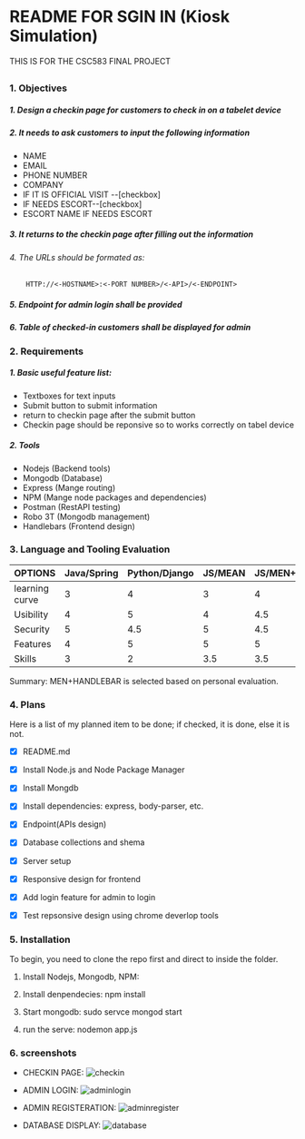 # README FOR SGIN IN (Kiosk Simulation)
THIS IS FOR THE CSC583 FINAL PROJECT 



##

### 1. Objectives

##### 1. Design a checkin page for customers to check in on a tabelet device
##### 2. It needs to ask customers to input the following information
   *  NAME
   *  EMAIL
   *  PHONE NUMBER
   *  COMPANY
   *  IF IT IS OFFICIAL VISIT --[checkbox]
   *  IF NEEDS ESCORT--[checkbox]
   * ESCORT NAME IF NEEDS ESCORT
##### 3. It returns to the checkin page after filling out the information
###### 4. The URLs should be formated as:

 		HTTP://<-HOSTNAME>:<-PORT NUMBER>/<-API>/<-ENDPOINT>
    
    
##### 5.  Endpoint for admin login shall be provided
##### 6.  Table of checked-in customers shall be displayed for admin



### 2. Requirements



##### 1. Basic useful feature list:

 * Textboxes for text inputs
 * Submit button to submit information
 * return to checkin page after the submit button
 * Checkin page should be reponsive so to works correctly on tabel device

##### 2. Tools

 * Nodejs (Backend tools)
 * Mongodb (Database)
 * Express (Mange routing)
 * NPM	(Mange node packages and dependencies)
 * Postman (RestAPI testing)
 * Robo 3T (Mongodb management)
 * Handlebars (Frontend design)


### 3. Language and Tooling Evaluation

OPTIONS |Java/Spring | Python/Django|JS/MEAN | JS/MEN+HANDLEBAR|
------------|------------ | ------------|------------ | -------------
learning curve|  3  |   4  |  3  | 4
Usibility     |  4  |   5  |  4  | 4.5
Security      |  5  |   4.5 |  5  | 4.5
Features      |  4  |   5   |   5   | 5
Skills        |  3  |   2   |  3.5   | 3.5

Summary: MEN+HANDLEBAR is selected based on personal evaluation.


### 4. Plans
 Here is a list of my planned item to be done; if checked, it is done, else it is not.
 
 
 - [x] README.md
 - [x] Install Node.js and Node Package Manager
 - [x] Install Mongdb 
 - [x] Install dependencies: express, body-parser, etc.
 - [x] Endpoint(APIs design)
 - [x] Database collections and shema
 - [x] Server setup
 - [x] Responsive design for frontend
 - [x] Add login feature for admin to login
 - [x] Test repsonsive design using chrome deverlop tools

 
### 5. Installation
 
To begin, you need to clone the repo first and direct to inside the folder.
 
1. Install Nodejs, Mongodb, NPM:

2. Install denpendecies:
      npm install
  
3. Start mongodb:
      sudo servce mongod start
     
4. run the serve:
      nodemon app.js
      
 









### 6. screenshots 

* CHECKIN PAGE:
![checkin](https://user-images.githubusercontent.com/22812046/33916559-4c209d74-df5e-11e7-8590-f6fab9dae812.PNG)

* ADMIN LOGIN:
![adminlogin](https://user-images.githubusercontent.com/22812046/33916601-7c93d034-df5e-11e7-9ff6-4eb9e13a510b.PNG)

* ADMIN REGISTERATION:
![adminregister](https://user-images.githubusercontent.com/22812046/33916646-a9984452-df5e-11e7-9b96-ea537379a4b8.PNG)

* DATABASE DISPLAY:
![database](https://user-images.githubusercontent.com/22812046/33920379-8022f73e-df72-11e7-8ba7-08e30438529f.PNG)

